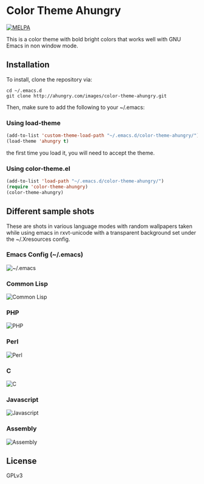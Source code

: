 # Color Theme Ahungry

[![MELPA](http://melpa.org/packages/ahungry-theme-badge.svg)](http://melpa.org/#/ahungry-theme)

This is a color theme with bold bright colors that works well with GNU
Emacs in non window mode.

## Installation
To install, clone the repository via:

```
cd ~/.emacs.d
git clone http://ahungry.com/images/color-theme-ahungry.git
```

Then, make sure to add the following to your ~/.emacs:
### Using load-theme
```lisp
(add-to-list 'custom-theme-load-path "~/.emacs.d/color-theme-ahungry/")
(load-theme 'ahungry t)
```
the first time you load it, you will need to accept the theme.

### Using color-theme.el

```lisp
(add-to-list 'load-path "~/.emacs.d/color-theme-ahungry/")
(require 'color-theme-ahungry)
(color-theme-ahungry)
```

## Different sample shots
These are shots in various language modes with random wallpapers
taken while using emacs in rxvt-unicode with a transparent background
set under the ~/.Xresources config.

### Emacs Config (~/.emacs)
![~/.emacs](http://ahungry.com/images/color-theme-ahungry/require.png)

### Common Lisp
![Common Lisp](http://ahungry.com/images/color-theme-ahungry/common-lisp.png)

### PHP
![PHP](http://ahungry.com/images/color-theme-ahungry/php.png)

### Perl
![Perl](http://ahungry.com/images/color-theme-ahungry/perl.png)

### C
![C](http://ahungry.com/images/color-theme-ahungry/c.png)

### Javascript
![Javascript](http://ahungry.com/images/color-theme-ahungry/javascript.png)

### Assembly
![Assembly](http://ahungry.com/images/color-theme-ahungry/assembly.png)

## License
GPLv3
